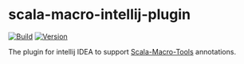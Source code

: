 # scala-macro-intellij-plugin

[![Build](https://github.com/bitlap/scala-macro-intellij-plugin/actions/workflows/ScalaCI.yml/badge.svg)](https://github.com/bitlap/scala-macro-intellij-plugin/actions/workflows/ScalaCI.yml)
[![Version](https://img.shields.io/jetbrains/plugin/v/17202-scala-macro-tools)](https://plugins.jetbrains.com/plugin/17202-scala-macro-tools)


The plugin for intellij IDEA to support [Scala-Macro-Tools](https://github.com/bitlap/scala-macro-tools) annotations.

